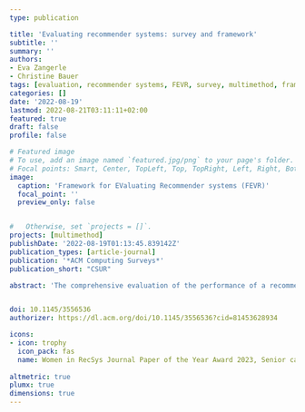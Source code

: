 ```yaml
---
type: publication

title: 'Evaluating recommender systems: survey and framework'
subtitle: ''
summary: ''
authors:
- Eva Zangerle
- Christine Bauer
tags: [evaluation, recommender systems, FEVR, survey, multimethod, framework]
categories: []
date: '2022-08-19'
lastmod: 2022-08-21T03:11:11+02:00
featured: true
draft: false
profile: false

# Featured image
# To use, add an image named `featured.jpg/png` to your page's folder.
# Focal points: Smart, Center, TopLeft, Top, TopRight, Left, Right, BottomLeft, Bottom, BottomRight.
image:
  caption: 'Framework for EValuating Recommender systems (FEVR)'
  focal_point: ''
  preview_only: false


#   Otherwise, set `projects = []`.
projects: [multimethod]
publishDate: '2022-08-19T01:13:45.839142Z'
publication_types: [article-journal]
publication: '*ACM Computing Surveys*'
publication_short: "CSUR"

abstract: 'The comprehensive evaluation of the performance of a recommender system is a complex endeavor: many facets need to be considered in configuring an adequate and effective evaluation setting. Such facets include, for instance, defining the specific goals of the evaluation, choosing an evaluation method, underlying data, and suitable evaluation metrics. In this paper, we consolidate and systematically organize this dispersed knowledge on recommender systems evaluation. We introduce the “Framework for EValuating Recommender systems” (FEVR) that we derive from the discourse on recommender systems evaluation. In FEVR, we categorize the evaluation space of recommender systems evaluation. We postulate that the comprehensive evaluation of a recommender system frequently requires considering multiple facets and perspectives in the evaluation. The FEVR framework provides a structured foundation to adopt adequate evaluation configurations that encompass this required multi-facettedness and provides the basis to advance in the field. We outline and discuss the challenges of a comprehensive evaluation of recommender systems, and provide an outlook on what we need to embrace and do to move forward as a research community.'


doi: 10.1145/3556536
authorizer: https://dl.acm.org/doi/10.1145/3556536?cid=81453628934

icons:
- icon: trophy
  icon_pack: fas
  name: Women in RecSys Journal Paper of the Year Award 2023, Senior category
  
altmetric: true
plumx: true
dimensions: true
---
```

